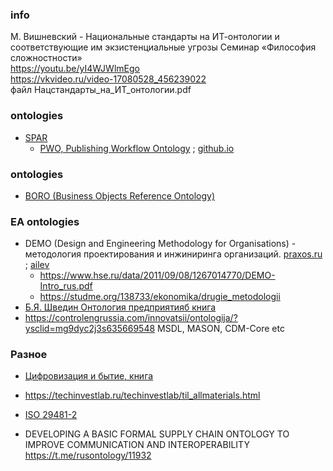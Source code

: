 ### info
М. Вишневский - Национальные стандарты на ИТ-онтологии и соответствующие им экзистенциальные угрозы
Cеминар «Философия сложностности»  
https://youtu.be/yI4WJWlmEgo   
https://vkvideo.ru/video-17080528_456239022   
файл Нацстандарты_на_ИТ_онтологии.pdf 

### ontologies
- [SPAR](http://www.sparontologies.net/)
  - [PWO, Publishing Workflow Ontology](http://www.sparontologies.net/ontologies/pwo) ; [github.io](https://sparontologies.github.io/pwo/current/pwo.html) 

### ontologies
- [BORO (Business Objects Reference Ontology)](http://sewiki.ru/BORO)
### EA ontologies
- DEMO (Design and Engineering Methodology for Organisations) - методология проектирования и инжиниринга организаций. [praxos.ru](https://praxos.ru/index.php/DEMO.html) ; [ailev](https://ailev.livejournal.com/644440.html)
  - https://www.hse.ru/data/2011/09/08/1267014770/DEMO-Intro_rus.pdf
   - https://studme.org/138733/ekonomika/drugie_metodologii
- [Б.Я. Шведин Онтология предприятияб книга](https://dunrose.ru/wp-content/uploads/2018/08/QuaSy-%D0%BE%D0%BD%D1%82%D0%BE%D0%BB%D0%BE%D0%B3%D0%B8%D1%8F-%D0%9A%D0%BD%D0%B8%D0%B3%D0%B0-01.pdf)
- https://controlengrussia.com/innovatsii/ontologija/?ysclid=mg9dyc2j3s635669548 MSDL, MASON, CDM-Core etc
### Разное
- [Цифровизация и бытие, книга](https://www.econ.msu.ru/sys/raw.php?o=79263&p=attachment)
- https://techinvestlab.ru/techinvestlab/til_allmaterials.html
- [ISO 29481-2](https://niccps.ru/images/materials/Standards/%D0%93%D0%9E%D0%A1%D0%A2%20%D0%A0%2010.0.04-2019.pdf)

- DEVELOPING A BASIC FORMAL SUPPLY CHAIN ONTOLOGY TO IMPROVE COMMUNICATION AND INTEROPERABILITY https://t.me/rusontology/11932
